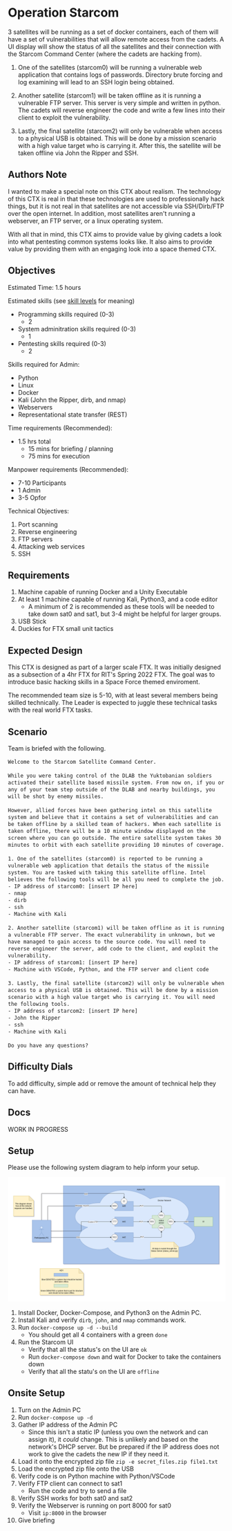 # Operation Starcom

3 satellites will be running as a set of docker containers, each of them will have a set of vulnerabilities that will allow remote access from the cadets. A UI display will show the status of all the satellites and their connection with the Starcom Command Center (where the cadets are hacking from).

1. One of the satellites (starcom0) will be running a vulnerable web application that contains logs of passwords. Directory brute forcing and log examining will lead to an SSH login being obtained.

2. Another satellite (starcom1) will be taken offline as it is running a vulnerable FTP server. This server is very simple and written in python. The cadets will reverse engineer the code and write a few lines into their client to exploit the vulnerability.

3. Lastly, the final satellite (starcom2) will only be vulnerable when access to a physical USB is obtained. This will be done by a mission scenario with a high value target who is carrying it. After this, the satellite will be taken offline via John the Ripper and SSH.

## Authors Note

I wanted to make a special note on this CTX about realism. The technology of this CTX is real in that these technologies are used to professionally hack things, but it is not real in that satellites are not accessible via SSH/Dirb/FTP over the open internet. In addition, most satellites aren't running a webserver, an FTP server, or a linux operating system.

With all that in mind, this CTX aims to provide value by giving cadets a look into what pentesting common systems looks like. It also aims to provide value by providing them with an engaging look into a space themed CTX.

## Objectives

Estimated Time: 1.5 hours


Estimated skills (see [skill levels](https://github.com/CyberTrainingExercise/Docs/blob/master/ctx_requirements.md) for meaning)
- Programming skills required (0-3)
    - 2
- System adminitration skills required (0-3)
    - 1
- Pentesting skills required (0-3)
    - 2

Skills required for Admin:
- Python
- Linux
- Docker
- Kali (John the Ripper, dirb, and nmap)
- Webservers
- Representational state transfer (REST)


Time requirements (Recommended):
- 1.5 hrs total
    - 15 mins for briefing / planning
    - 75 mins for execution

Manpower requirements (Recommended):
- 7-10 Participants
- 1 Admin
- 3-5 Opfor

Technical Objectives:
1. Port scanning
1. Reverse engineering
1. FTP servers
1. Attacking web services
1. SSH

## Requirements

1. Machine capable of running Docker and a Unity Executable
1. At least 1 machine capable of running Kali, Python3, and a code editor
    - A minimum of 2 is recommended as these tools will be needed to take down sat0 and sat1, but 3-4 might be helpful for larger groups.
1. USB Stick
1. Duckies for FTX small unit tactics

## Expected Design

This CTX is designed as part of a larger scale FTX. It was initially designed as a subsection of a 4hr FTX for RIT's Spring 2022 FTX. The goal was to introduce basic hacking skills in a Space Force themed enviroment.

The recommended team size is 5-10, with at least several members being skilled technically. The Leader is expected to juggle these technical tasks with the real world FTX tasks.


## Scenario

Team is briefed with the following.

```
Welcome to the Starcom Satellite Command Center.

While you were taking control of the DLAB the Yuktobanian soldiers activated their satellite based missile system. From now on, if you or any of your team step outside of the DLAB and nearby buildings, you will be shot by enemy missiles.

However, allied forces have been gathering intel on this satellite system and believe that it contains a set of vulnerabilities and can be taken offline by a skilled team of hackers. When each satellite is taken offline, there will be a 10 minute window displayed on the screen where you can go outside. The entire satellite system takes 30 minutes to orbit with each satellite providing 10 minutes of coverage.

1. One of the satellites (starcom0) is reported to be running a vulnerable web application that details the status of the missile system. You are tasked with taking this satellite offline. Intel believes the following tools will be all you need to complete the job.
- IP address of starcom0: [insert IP here]
- nmap
- dirb
- ssh
- Machine with Kali

2. Another satellite (starcom1) will be taken offline as it is running a vulnerable FTP server. The exact vulnerability in unknown, but we have managed to gain access to the source code. You will need to reverse engineer the server, add code to the client, and exploit the vulnerability.
- IP address of starcom1: [insert IP here]
- Machine with VSCode, Python, and the FTP server and client code

3. Lastly, the final satellite (starcom2) will only be vulnerable when access to a physical USB is obtained. This will be done by a mission scenario with a high value target who is carrying it. You will need the following tools.
- IP address of starcom2: [insert IP here]
- John the Ripper
- ssh
- Machine with Kali

Do you have any questions?

```

## Difficulty Dials

To add difficulty, simple add or remove the amount of technical help they can have.

## Docs

WORK IN PROGRESS

## Setup

Please use the following system diagram to help inform your setup.

![System Diagram](system_diagram.drawio.png)

1. Install Docker, Docker-Compose, and Python3 on the Admin PC.
1. Install Kali and verify `dirb`, `john`, and `nmap` commands work.
1. Run `docker-compose up -d --build`
    - You should get all 4 containers with a green `done`
1. Run the Starcom UI
    - Verify that all the status's on the UI are `ok`
    - Run `docker-compose down` and wait for Docker to take the containers down
    - Verify that all the statu's on the UI are `offline`

## Onsite Setup

1. Turn on the Admin PC
1. Run `docker-compose up -d`
1. Gather IP address of the Admin PC
    - Since this isn't a static IP (unless you own the network and can assign it), it *could* change. This is unlikely and based on the network's DHCP server. But be prepared if the IP address does not work to give the cadets the new IP if they need it.
1. Load it onto the encrypted zip file `zip -e secret_files.zip file1.txt`
1. Load the encrypted zip file onto the USB
1. Verify code is on Python machine with Python/VSCode
1. Verify FTP client can connect to sat1
    - Run the code and try to send a file
1. Verify SSH works for both sat0 and sat2
1. Verify the Webserver is running on port 8000 for sat0
    - Visit `ip:8000` in the browser
1. Give briefing
